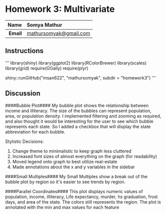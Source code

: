 Homework 3: Multivariate
==============================

| **Name**  | Somya Mathur  |
|----------:|:-------------|
| **Email** | mathursomyak@gmail.com |

## Instructions ##
'''
library(shiny)
library(ggplot2)
library(RColorBrewer)
library(scales)
library(grid)
require(GGally)
require(plyr)

shiny::runGitHub("msan622", "mathursomyak", subdir = "homework3")
'''
## Discussion ##

####Bubble Plot####
My bubble plot shows the relationship between income and illiteracy.
The size of the bubbles can represent population, area, or population density.
I implemented filtering and zooming as required, and
also thought it would be interesting for the user to see which bubble represents
each state. So I added a checkbox that will display the state abbreviation for 
each bubble.

Stylistic Decisions: 
1. Change theme to minimalistic to keep graph less cluttered
2. Increased font sizes of almost everything on the graph (for readability)
3. Moved legend onto graph to best utilize real-estate
4. Made annotations about the x and y variables in the sidebar

####Small Multiples####
My Small Multiples show a break out of the bubble plot by region so it's easier 
to see trends by region.

####Parallel Coordinates####
This plot displays numeric values of population, income, illiteracy, Life
expectancy, murder, hs graduation, frost days, and area of the state. The colors
still represents the region. The plot is annotated with the min and max values for 
each feature